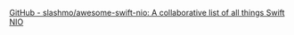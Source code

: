 
[GitHub - slashmo/awesome-swift-nio: A collaborative list of all things Swift NIO](https://github.com/slashmo/awesome-swift-nio)
